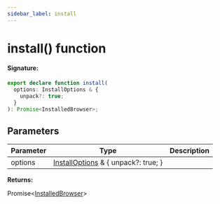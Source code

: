 ```yaml
---
sidebar_label: install
---
```


# install() function

#### Signature:

```typescript
export declare function install(
  options: InstallOptions & {
    unpack?: true;
  }
): Promise<InstalledBrowser>;
```

## Parameters

| Parameter | Type                                                                              | Description |
| --------- | --------------------------------------------------------------------------------- | ----------- |
| options   | [InstallOptions](./browsers.installoptions.md) &amp; &#123; unpack?: true; &#125; |             |

**Returns:**

Promise&lt;[InstalledBrowser](./browsers.installedbrowser.md)&gt;
